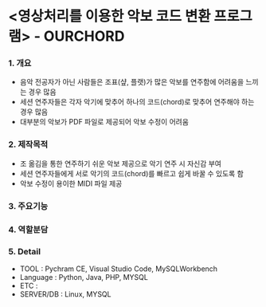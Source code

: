 # <영상처리를 이용한 악보 코드 변환 프로그램> - OURCHORD

### 1. 개요
* 음악 전공자가 아닌 사람들은 조표(샾, 플랫)가 많은 악보를 연주함에 어려움을 느끼는 경우 많음
* 세션 연주자들은 각자 악기에 맞추어 하나의 코드(chord)로 맞추어 연주해야 하는 경우 많음
* 대부분의 악보가 PDF 파일로 제공되어 악보 수정이 어려움
### 2. 제작목적
* 조 옮김을 통한 연주하기 쉬운 악보 제공으로 악기 연주 시 자신감 부여 
* 세션 연주자들에게 서로 악기의 코드(chord)를 빠르고 쉽게 바꿀 수 있도록 함
* 악보 수정이 용이한 MIDI 파일 제공
### 3. 주요기능
### 4. 역할분담
### 5. Detail
* TOOL : Pychram CE, Visual Studio Code, MySQLWorkbench
* Language : Python, Java, PHP, MYSQL
* ETC :
* SERVER/DB : Linux, MYSQL
